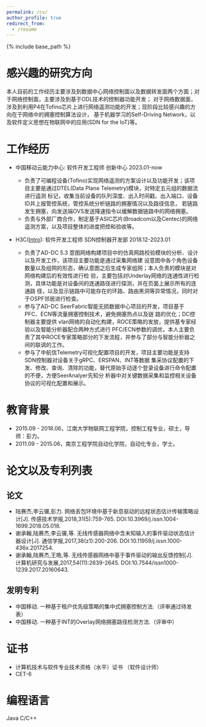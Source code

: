 ```yaml
---
permalink: /cv/
author_profile: true
redirect_from:
  - /resume
---
```


{% include base_path %}
# 感兴趣的研究方向
  本人目前的工作经历主要涉及到数据中心网络控制面以及数据转发面两个方面；对于网络控制面，主要涉及到基于ODL技术的控制器功能开发；
  对于网络数据面，涉及到利用P4在Tofino芯片上进行网络遥测功能的开发；现阶段比较感兴趣的方向在于网络中的拥塞控制算法设计，
  基于机器学习的Self-Driving Network，以及软件定义思想在物联网中的应用(SDN for the IoT)等。

# 工作经历
* 中国移动云能力中心: 软件开发工程师   创新中心    2023.01-now
  * 负责了可编程设备(Tofino)实现网络遥测的方案设计以及功能开发；该项目主要是通过DTEL(Data Plane Telemetry)模块，对特定五元组的数据流进行遥测
    标记，收集当前设备的队列深度、出入时间戳、出入端口、设备ID并上报管控系统，管控系统分析链路的拥塞情况以及路径信息，
    若链路发生拥塞，向发送端OVS发送降速指令以缓解数据链路中的网络拥塞。
  * 负责与外部厂商合作，制定基于ASIC芯片(Broadcom以及Centec)的网络遥测方案，以及项目整体的进度把控和验收等。
 
* H3C([Intro](https://youtu.be/DUJ1-CbbLM8?t=33)): 软件开发工程师   SDN控制器开发部   2018.12-2023.01
  * 负责了AD-DC 5.3 意图网络构建项目中的仿真网路校验模块的分析、设计以及开发工作，该项目主要功能是通过采集网络建
   设意图中各个角色设备数量以及组网的形态，确认意图之后生成专家组网；本人负责的模块是对网络构建后的有效性进行检
   验，主要包括对Underlay网络的连通性进行检测，具体功能是对设备间的连通路径进行探测，并在页面上展示所有的连通路
   径，以及显示链路中可能存在的环路、路由黑洞等异常情况，同时对于OSPF邻居进行检查。
  * 参与了AD-DC SeerFabric智能无损数据中心项目的开发，项目基于PFC、ECN等流量拥塞控制技术，避免拥塞热点以及链
   路的优化；DC控制器主要提供 vlan网络的自动化构建，ROCE策略的发放，提供基专家经验以及智能分析器配合两种方式进行
   PFC/ECN参数的调优，本人主要负责了其中ROCE专家策略部分的下发流程，并参与了部分与智能分析器之间的联调的工作。
  * 参与了中航信Telemetry可视化配置项目的开发，项目主要功能是支持SDN控制器对设备关于gRPC、ERSPAN、INT等数据
   集采协议配置的下发、修改、查询、清除的功能，替代原始手动逐个登录设备进行命令配置的不便，方便SeerAnalyer先知分
   析器中对关键数据采集和监控相关设备协议的可视化配置和展示。

# 教育背景
* 2015.09 - 2018.06，江南大学物联网工程学院，控制工程专业，硕士，导师：彭力。
* 2011.09 - 2015.06，南京工程学院自动化学院，自动化专业，学士。

# 论文以及专利列表
## 论文
*  陆赛杰,李云骥,彭力. 网络丢包环境中基于新息驱动的远程状态估计传输策略设计[J]. 传感技术学报,2018,31(5):759-765. DOI:10.3969/j.issn.1004-1699.2018.05.018.
*  谢承翰,陆赛杰,李云骥,等. 无线传感器网络中含未知输入的事件驱动状态估计器设计[J]. 通信学报,2017,38(z1):200-206. DOI:10.11959/j.issn.1000-436x.2017254.
*  谢承翰,陆赛杰,王皓,等. 无线传感器网络中基于事件驱动的输出反馈控制[J]. 计算机研究与发展,2017,54(11):2639-2645. DOI:10.7544/issn1000-1239.2017.20160643.

## 发明专利
* 中国移动. 一种基于租户优先级策略的集中式拥塞控制方法.（评审通过待发表）
* 中国移动. 一种基于INT的Overlay网络拥塞路径检测方法.（评审中）

# 证书
* 计算机技术与软件专业技术资格（水平）证书 （软件设计师）
* CET-6

# 编程语言
 Java  C/C++